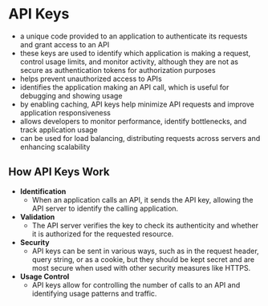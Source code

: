 # API Keys
- a unique code provided to an application to authenticate its requests and grant access to an API
- these keys are used to identify which application is making a request, control usage limits, and monitor activity, although they are not as secure as authentication tokens for authorization purposes
- helps prevent unauthorized access to APIs
- identifies the application making an API call, which is useful for debugging and showing usage
- by enabling caching, API keys help minimize API requests and improve application responsiveness
- allows developers to monitor performance, identify bottlenecks, and track application usage
- can be used for load balancing, distributing requests across servers and enhancing scalability

## How API Keys Work
- **Identification**
    -  When an application calls an API, it sends the API key, allowing the API server to identify the calling application.
- **Validation** 
    - The API server verifies the key to check its authenticity and whether it is authorized for the requested resource.
- **Security** 
    - API keys can be sent in various ways, such as in the request header, query string, or as a cookie, but they should be kept secret and are most secure when used with other security measures like HTTPS.
- **Usage Control** 
    - API keys allow for controlling the number of calls to an API and identifying usage patterns and traffic. 